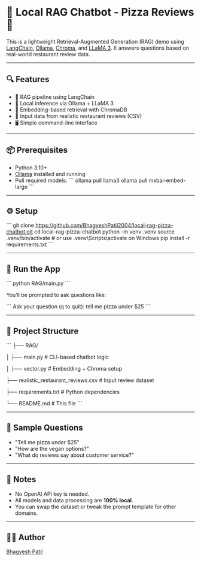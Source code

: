 # 🧠 Local RAG Chatbot - Pizza Reviews 🍕

This is a lightweight Retrieval-Augmented Generation (RAG) demo using [LangChain](https://github.com/langchain-ai/langchain), [Ollama](https://github.com/ollama/ollama), [Chroma](https://github.com/chroma-core/chroma), and [LLaMA 3](https://ollama.com/library/llama3). It answers questions based on real-world restaurant review data.

---

## 🔍 Features

- 🔗 RAG pipeline using LangChain
- 🧠 Local inference via Ollama + LLaMA 3
- 💾 Embedding-based retrieval with ChromaDB
- 📄 Input data from realistic restaurant reviews (CSV)
- 🖥️ Simple command-line interface

---

## 📦 Prerequisites

- Python 3.10+
- [Ollama](https://ollama.com) installed and running
- Pull required models:
  \`\`\`
  ollama pull llama3
  ollama pull mxbai-embed-large
  \`\`\`

---

## ⚙️ Setup

\`\`\`
git clone https://github.com/BhagyeshPatil2004/local-rag-pizza-chatbot.git
cd local-rag-pizza-chatbot
python -m venv .venv
source .venv/bin/activate   # or use .venv\Scripts\activate on Windows
pip install -r requirements.txt
\`\`\`

---

## 🚀 Run the App

\`\`\`
python RAG/main.py
\`\`\`

You’ll be prompted to ask questions like:

\`\`\`
Ask your question (q to quit): tell me pizza under \$25
\`\`\`

---

## 📁 Project Structure

\`\`\`
├── RAG/

│   ├── main.py           # CLI-based chatbot logic

│   ├── vector.py         # Embedding + Chroma setup

├── realistic_restaurant_reviews.csv  # Input review dataset

├── requirements.txt      # Python dependencies

└── README.md             # This file
\`\`\`

---

## 🧪 Sample Questions

- "Tell me pizza under \$25"
- "How are the vegan options?"
- "What do reviews say about customer service?"

---

## 📌 Notes

- No OpenAI API key is needed.
- All models and data processing are **100% local**.
- You can swap the dataset or tweak the prompt template for other domains.

---

## 👨‍💻 Author

[Bhagyesh Patil](https://github.com/BhagyeshPatil2004)
